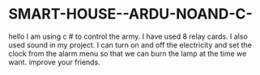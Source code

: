 # SMART-HOUSE--ARDU-NOAND-C-
hello I am using c # to control the army. I have used 8 relay cards. I also used sound in my project. I can turn on and off the electricity and set the clock from the alarm menu so that we can burn the lamp at the time we want. improve your friends.
